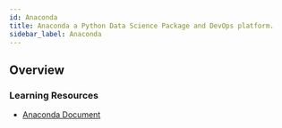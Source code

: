 ```yaml
---
id: Anaconda
title: Anaconda a Python Data Science Package and DevOps platform.
sidebar_label: Anaconda
---
```


## Overview

### Learning Resources

- [Anaconda Document](https://docs.anaconda.com/anaconda/)
